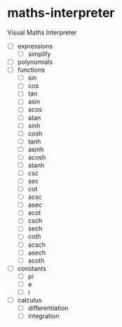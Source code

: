 # maths-interpreter
Visual Maths Interpreter

- [ ] expressions
	- [ ] simplify
- [ ] polynomials
- [ ] functions
	- [ ] sin
	- [ ] cos
	- [ ] tan
	- [ ] asin
	- [ ] acos
	- [ ] atan
	- [ ] sinh
	- [ ] cosh
	- [ ] tanh
	- [ ] asinh
	- [ ] acosh
	- [ ] atanh
	- [ ] csc
	- [ ] sec
	- [ ] cot
	- [ ] acsc
	- [ ] asec
	- [ ] acot
	- [ ] csch
	- [ ] sech
	- [ ] coth
	- [ ] acsch
	- [ ] asech
	- [ ] acoth
- [ ] constants
	- [ ] pi
	- [ ] e
	- [ ] i
- [ ] calculus
	- [ ] differentiation
	- [ ] integration
